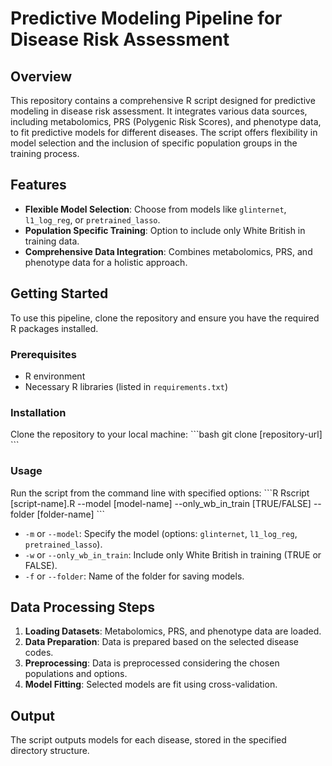 # Predictive Modeling Pipeline for Disease Risk Assessment

## Overview
This repository contains a comprehensive R script designed for predictive modeling in disease risk assessment. It integrates various data sources, including metabolomics, PRS (Polygenic Risk Scores), and phenotype data, to fit predictive models for different diseases. The script offers flexibility in model selection and the inclusion of specific population groups in the training process.

## Features
- **Flexible Model Selection**: Choose from models like `glinternet`, `l1_log_reg`, or `pretrained_lasso`.
- **Population Specific Training**: Option to include only White British in training data.
- **Comprehensive Data Integration**: Combines metabolomics, PRS, and phenotype data for a holistic approach.

## Getting Started
To use this pipeline, clone the repository and ensure you have the required R packages installed.

### Prerequisites
- R environment
- Necessary R libraries (listed in `requirements.txt`)

### Installation
Clone the repository to your local machine:
\```bash
git clone [repository-url]
\```

### Usage
Run the script from the command line with specified options:
\```R
Rscript [script-name].R --model [model-name] --only_wb_in_train [TRUE/FALSE] --folder [folder-name]
\```

- `-m` or `--model`: Specify the model (options: `glinternet`, `l1_log_reg`, `pretrained_lasso`).
- `-w` or `--only_wb_in_train`: Include only White British in training (TRUE or FALSE).
- `-f` or `--folder`: Name of the folder for saving models.

## Data Processing Steps
1. **Loading Datasets**: Metabolomics, PRS, and phenotype data are loaded.
2. **Data Preparation**: Data is prepared based on the selected disease codes.
3. **Preprocessing**: Data is preprocessed considering the chosen populations and options.
4. **Model Fitting**: Selected models are fit using cross-validation.

## Output
The script outputs models for each disease, stored in the specified directory structure.
